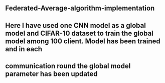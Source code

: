 ## Federated-Average-algorithm-implementation
## Here I have used one CNN model as a global model and CIFAR-10 dataset to train the global model among 100 client. Model has been trained and in each 
## communication round the global model parameter has been updated 
